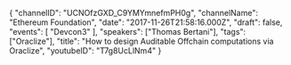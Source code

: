 {
    "channelID": "UCNOfzGXD_C9YMYmnefmPH0g",
    "channelName": "Ethereum Foundation",
    "date": "2017-11-26T21:58:16.000Z",
    "draft": false,
    "events": [
        "Devcon3"
    ],
    "speakers": ["Thomas Bertani"],
    "tags": ["Oraclize"],
    "title": "How to design Auditable Offchain computations via Oraclize",
    "youtubeID": "T7g8UcLlNm4"
}
